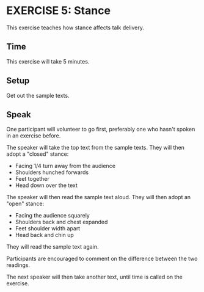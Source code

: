 EXERCISE 5: Stance
=====

This exercise teaches how stance affects talk delivery.

Time
----

This exercise will take 5 minutes.

Setup
-----

Get out the sample texts.

Speak
-----

One participant will volunteer to go first, preferably one
who hasn't spoken in an exercise before.

The speaker will take the top text from the sample texts.
They will then adopt a "closed" stance:

* Facing 1/4 turn away from the audience
* Shoulders hunched forwards
* Feet together
* Head down over the text

The speaker will then read the sample text aloud.
They will then adopt an "open" stance:

* Facing the audience squarely
* Shoulders back and chest expanded
* Feet shoulder width apart
* Head back and chin up

They will read the sample text again.

Participants are encouraged to comment on the difference between
the two readings.

The next speaker will then take another text, until
time is called on the exercise.



